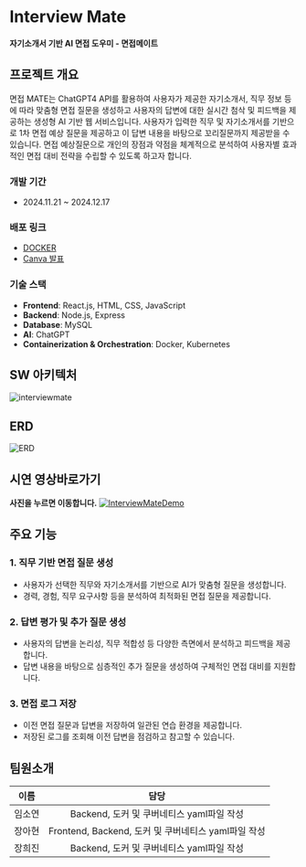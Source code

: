 # **Interview Mate**
**자기소개서 기반 AI 면접 도우미 - 면접메이트**

## 프로젝트 개요
 면접 MATE는 ChatGPT4 API를 활용하여 사용자가 제공한 자기소개서, 직무 정보 등에 따라 맞춤형 면접 질문을 생성하고 사용자의 답변에 대한 실시간 첨삭 및 피드백을 제공하는 생성형 AI 기반 웹 서비스입니다.
 사용자가 입력한 직무 및 자기소개서를 기반으로 1차 면접 예상 질문을 제공하고 이 답변 내용을 바탕으로 꼬리질문까지 제공받을 수 있습니다.
 면접 예상질문으로 개인의 장점과 약점을 체계적으로 분석하여 사용자별 효과적인 면접 대비 전략을 수립할 수 있도록 하고자 합니다.

### 개발 기간
- 2024.11.21 ~ 2024.12.17

### 배포 링크
- [DOCKER](https://hub.docker.com/u/interviewmate1)
- [Canva 발표](https://www.canva.com/design/DAGZhKE4e38/j056DkGgbzqXw5zckbEosQ/view?utm_content=DAGZhKE4e38&utm_campaign=designshare&utm_medium=link2&utm_source=uniquelinks&utlId=he8d6b216c1)

### 기술 스택
- **Frontend**: React.js, HTML, CSS, JavaScript
- **Backend**: Node.js, Express
- **Database**: MySQL
- **AI**: ChatGPT
- **Containerization & Orchestration**: Docker, Kubernetes

## SW 아키텍처
![interviewmate](https://github.com/user-attachments/assets/3a4f997d-7afb-4f99-90a7-d26be7682b83)

## ERD
![ERD](https://github.com/user-attachments/assets/8cddd746-203c-424c-aa2c-b06402015ea5)

## 시연 영상바로가기
**사진을 누르면 이동합니다.**
[![InterviewMateDemo](https://github.com/user-attachments/assets/2dad03bb-6e47-4e5f-8391-5b5abf87ee0c)](https://drive.google.com/file/d/1ThoCayb-lYAzA3q9bWbTHnmy-SoBefB9/view?usp=sharing)

## 주요 기능
### 1. 직무 기반 면접 질문 생성
- 사용자가 선택한 직무와 자기소개서를 기반으로 AI가 맞춤형 질문을 생성합니다.
- 경력, 경험, 직무 요구사항 등을 분석하여 최적화된 면접 질문을 제공합니다.

### 2. 답변 평가 및 추가 질문 생성
- 사용자의 답변을 논리성, 직무 적합성 등 다양한 측면에서 분석하고 피드백을 제공합니다.
- 답변 내용을 바탕으로 심층적인 추가 질문을 생성하여 구체적인 면접 대비를 지원합니다.

### 3. 면접 로그 저장
- 이전 면접 질문과 답변을 저장하여 일관된 연습 환경을 제공합니다.
- 저장된 로그를 조회해 이전 답변을 점검하고 참고할 수 있습니다.

## 팀원소개
| 이름   | 담당  | 
| :--: | :--: |
| 임소연 | Backend, 도커 및 쿠버네티스 yaml파일 작성 | 
| 장아현 | Frontend, Backend, 도커 및 쿠버네티스 yaml파일 작성| 
| 장희진 | Backend, 도커 및 쿠버네티스 yaml파일 작성 |
